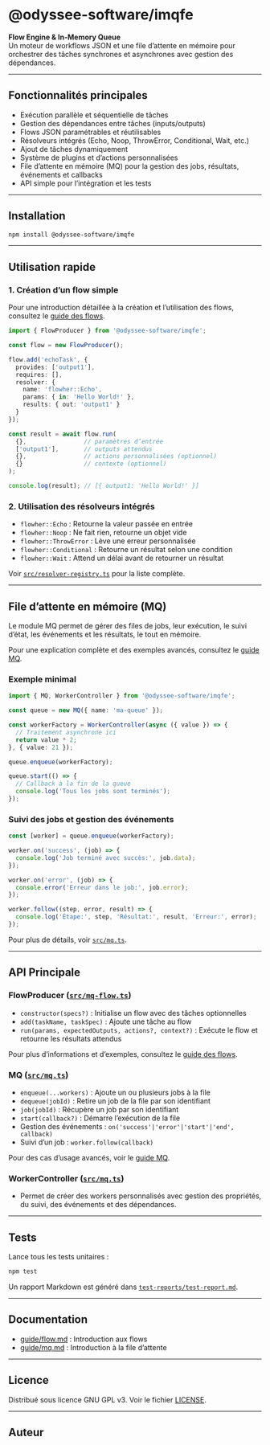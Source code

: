 # @odyssee-software/imqfe

**Flow Engine & In-Memory Queue**  
Un moteur de workflows JSON et une file d’attente en mémoire pour orchestrer des tâches synchrones et asynchrones avec gestion des dépendances.

---

## Fonctionnalités principales

- Exécution parallèle et séquentielle de tâches
- Gestion des dépendances entre tâches (inputs/outputs)
- Flows JSON paramétrables et réutilisables
- Résolveurs intégrés (Echo, Noop, ThrowError, Conditional, Wait, etc.)
- Ajout de tâches dynamiquement
- Système de plugins et d’actions personnalisées
- File d’attente en mémoire (MQ) pour la gestion des jobs, résultats, événements et callbacks
- API simple pour l’intégration et les tests

---

## Installation

```sh
npm install @odyssee-software/imqfe
```

---

## Utilisation rapide

### 1. Création d’un flow simple
Pour une introduction détaillée à la création et l’utilisation des flows, consultez le [guide des flows](https://github.com/Odyssee-Software/imqfe/blob/main/guide/flow.md).

```ts
import { FlowProducer } from '@odyssee-software/imqfe';

const flow = new FlowProducer();

flow.add('echoTask', {
  provides: ['output1'],
  requires: [],
  resolver: {
    name: 'flowher::Echo',
    params: { in: 'Hello World!' },
    results: { out: 'output1' }
  }
});

const result = await flow.run(
  {},                // paramètres d’entrée
  ['output1'],       // outputs attendus
  {},                // actions personnalisées (optionnel)
  {}                 // contexte (optionnel)
);

console.log(result); // [{ output1: 'Hello World!' }]
```

### 2. Utilisation des résolveurs intégrés

- `flowher::Echo` : Retourne la valeur passée en entrée
- `flowher::Noop` : Ne fait rien, retourne un objet vide
- `flowher::ThrowError` : Lève une erreur personnalisée
- `flowher::Conditional` : Retourne un résultat selon une condition
- `flowher::Wait` : Attend un délai avant de retourner un résultat

Voir [`src/resolver-registry.ts`](src/resolver-registry.ts) pour la liste complète.

---

## File d’attente en mémoire (MQ)

Le module MQ permet de gérer des files de jobs, leur exécution, le suivi d’état, les événements et les résultats, le tout en mémoire.

Pour une explication complète et des exemples avancés, consultez le [guide MQ](https://github.com/Odyssee-Software/imqfe/blob/main/guide/mq.md).

### Exemple minimal

```ts
import { MQ, WorkerController } from '@odyssee-software/imqfe';

const queue = new MQ({ name: 'ma-queue' });

const workerFactory = WorkerController(async ({ value }) => {
  // Traitement asynchrone ici
  return value * 2;
}, { value: 21 });

queue.enqueue(workerFactory);

queue.start(() => {
  // Callback à la fin de la queue
  console.log('Tous les jobs sont terminés');
});
```

### Suivi des jobs et gestion des événements

```ts
const [worker] = queue.enqueue(workerFactory);

worker.on('success', (job) => {
  console.log('Job terminé avec succès:', job.data);
});

worker.on('error', (job) => {
  console.error('Erreur dans le job:', job.error);
});

worker.follow((step, error, result) => {
  console.log('Étape:', step, 'Résultat:', result, 'Erreur:', error);
});
```

Pour plus de détails, voir [`src/mq.ts`](src/mq.ts).

---

## API Principale

### FlowProducer ([`src/mq-flow.ts`](src/mq-flow.ts))

- `constructor(specs?)` : Initialise un flow avec des tâches optionnelles
- `add(taskName, taskSpec)` : Ajoute une tâche au flow
- `run(params, expectedOutputs, actions?, context?)` : Exécute le flow et retourne les résultats attendus

Pour plus d’informations et d’exemples, consultez le [guide des flows](https://github.com/Odyssee-Software/imqfe/blob/main/guide/flow.md).

### MQ ([`src/mq.ts`](src/mq.ts))

- `enqueue(...workers)` : Ajoute un ou plusieurs jobs à la file
- `dequeue(jobId)` : Retire un job de la file par son identifiant
- `job(jobId)` : Récupère un job par son identifiant
- `start(callback?)` : Démarre l’exécution de la file
- Gestion des événements : `on('success'|'error'|'start'|'end', callback)`
- Suivi d’un job : `worker.follow(callback)`

Pour des cas d’usage avancés, voir le [guide MQ](https://github.com/Odyssee-Software/imqfe/blob/main/guide/mq.md).

### WorkerController ([`src/mq.ts`](src/mq.ts))

- Permet de créer des workers personnalisés avec gestion des propriétés, du suivi, des événements et des dépendances.

---

## Tests

Lance tous les tests unitaires :

```sh
npm test
```

Un rapport Markdown est généré dans [`test-reports/test-report.md`](test-reports/test-report.md).

---

## Documentation

- [guide/flow.md](guide/flow.md) : Introduction aux flows
- [guide/mq.md](guide/mq.md) : Introduction à la file d’attente

---

## Licence

Distribué sous licence GNU GPL v3. Voir le fichier [LICENSE](LICENSE).

---

## Auteur
